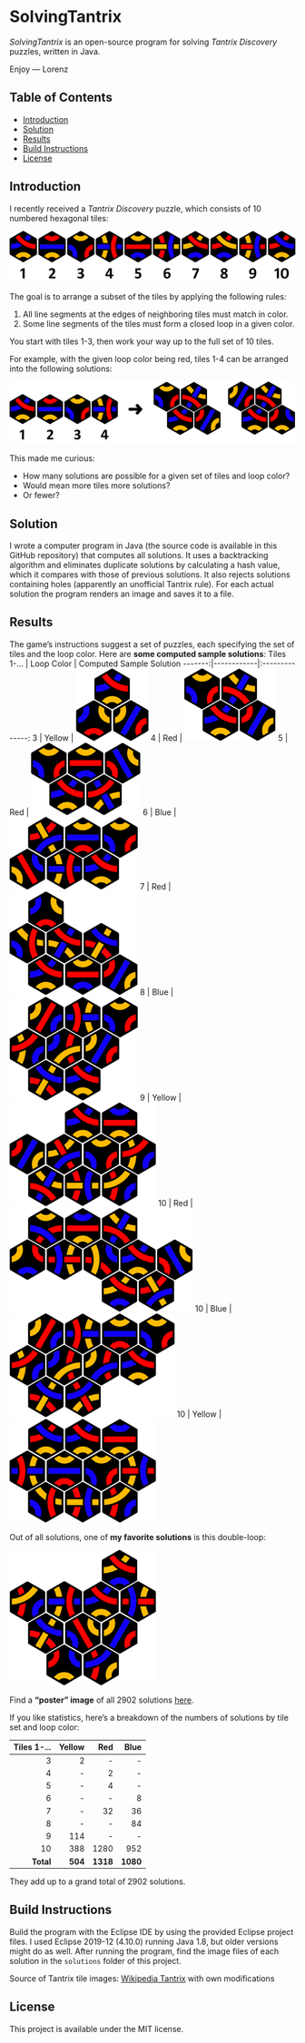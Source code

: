 # SolvingTantrix

_SolvingTantrix_ is an open-source program for solving _Tantrix Discovery_ puzzles, written in Java.

Enjoy &mdash; Lorenz

## Table of Contents

* [Introduction](#introduction)
* [Solution](#solution)
* [Results](#results)
* [Build Instructions](#build-instructions)
* [License](#license)

## Introduction

I recently received a _Tantrix Discovery_ puzzle, which consists of 10 numbered hexagonal tiles:

![Tantrix Discovery Tiles](images/readme/Tiles_strip.png "Tantrix Discovery Tiles")

The goal is to arrange a subset of the tiles by applying the following rules:
1. All line segments at the edges of neighboring tiles must match in color.
1. Some line segments of the tiles must form a closed loop in a given color.

You start with tiles 1-3, then work your way up to the full set of 10 tiles.

For example, with the given loop color being red, tiles 1-4 can be arranged into the following solutions:

![Tantrix Discovery Tiles 1-4](images/readme/Tiles_1_4.png "Tantrix Discovery Tiles 1-4")

This made me curious:

* How many solutions are possible for a given set of tiles and loop color?
* Would mean more tiles more solutions?
* Or fewer?

## Solution

I wrote a computer program in Java (the source code is available in this GitHub repository) that computes all solutions. It uses a backtracking algorithm and eliminates duplicate solutions by calculating a hash value, which it compares with those of previous solutions. It also rejects solutions containing holes (apparently an unofficial Tantrix rule). For each actual solution the program renders an image and saves it to a file.

## Results

The game&rsquo;s instructions suggest a set of puzzles, each specifying the set of tiles and the loop color. Here are **some computed sample solutions**:
Tiles 1-&hellip; | Loop Color | Computed Sample Solution
-------:|------------|:--------------:
3	      | Yellow     | ![Tantrix Solution 3 Yellow](images/readme/Solution_03_2_0001.png "Tantrix Solution 3 Yellow")
4	      | Red        | ![Tantrix Solution 4 Red](images/readme/Solution_04_0_0003.png "Tantrix Solution 4 Red")
5	      | Red        | ![Tantrix Solution 5 Red](images/readme/Solution_05_0_0007.png "Tantrix Solution 5 Red")
6	      | Blue       | ![Tantrix Solution 6 Blue](images/readme/Solution_06_1_0011.png "Tantrix Solution 6 Blue")
7	      | Red        | ![Tantrix Solution 7 Red](images/readme/Solution_07_0_0029.png "Tantrix Solution 7 Red")
8	      | Blue       | ![Tantrix Solution 8 Blue](images/readme/Solution_08_1_0085.png "Tantrix Solution 8 Blue")
9	      | Yellow     | ![Tantrix Solution 9 Yellow](images/readme/Solution_09_2_0182.png "Tantrix Solution 9 Yellow")
10      | Red        | ![Tantrix Solution 10 Red](images/readme/Solution_10_0_0289.png "Tantrix Solution 10 Red")
10      | Blue       | ![Tantrix Solution 10 Blue](images/readme/Solution_10_1_1639.png "Tantrix Solution 10 Blue")
10      | Yellow     | ![Tantrix Solution 10 Yellow](images/readme/Solution_10_2_2560.png "Tantrix Solution 10 Yellow")

Out of all solutions, one of **my favorite solutions** is this double-loop:

![Tantrix Solution Double Loop](images/readme/Solution_10_1_2134.png "Tantrix Solution Double Loop")

Find a **&ldquo;poster&rdquo; image** of all 2902 solutions [here](images/poster/poster.png).

If you like statistics, here&rsquo;s a breakdown of the numbers of solutions by tile set and loop color:

Tiles 1-... | Yellow | Red    | Blue
-----------:|-------:|-------:|-------:
3           | 2      | -      | -
4           | -      | 2      | -
5           | -      | 4      | -
6           |	-      | -      | 8
7           | -      | 32     | 36
8           | -      | -      | 84
9           | 114    | -      | -
10          | 388    | 1280   | 952
**Total**   | **504** | **1318** | **1080**

They add up to a grand total of	2902 solutions.

## Build Instructions

Build the program with the Eclipse IDE by using the provided Eclipse project files. I used Eclipse 2019-12 (4.10.0) running Java 1.8, but older versions might do as well. After running the program, find the image files of each solution in the `solutions` folder of this project.

Source of Tantrix tile images: [Wikipedia Tantrix](https://en.wikipedia.org/wiki/Tantrix "Wikipedia Tantrix") with own modifications

## License

This project is available under the MIT license.
